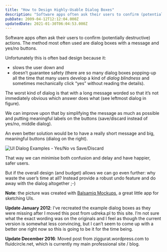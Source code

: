```yaml
---
title: "How to Design Highly-Usable Dialog Boxes"
description: "Software apps often ask their users to confirm (potentially destructive) actions. The method most often used are dialog boxes with a message and yes/no buttons. Unfortunately this is often bad desi..."
pubDate: 2009-04-12T12:12:04.000Z
updatedDate: 2021-01-30T06:04:53.000Z
---
```

Software apps often ask their users to confirm (potentially
destructive) actions. The method most often used are
dialog boxes with a message
and yes/no
buttons.

Unfortunately this is often bad design because it:

* slows the user down and
* doesn’t guarantee
  safety (there are so many
  dialog boxes popping-up all the time that many users develop a
  kind of *dialog blindness* and sometimes mechanically
  click “yes” without reading the details).

The worst kind of dialog is that with a long message worded so
that it’s not immediately obvious which answer does what (see leftmost dialog in figure).

We can improve upon that by simplifying the message as much as
possible and putting meaningful labels on the buttons (save/discard instead of yes/no,
middle dialog).

An even better solution would be to have a really short message
and big, meaningful buttons (dialog on the right).

![UI Dialog Examples - Yes/No vs Save/Discard](/images/yesnosavediscard.png)

That way we can minimise both confusion and delay and have
happier, safer users.

But if the overall design (and budget) allows we can go even
further: why waste the user’s time at all? Instead provide a
robust undo feature and do
away with the dialog altogether ;-)

**Note**: the picture was created with
[Balsamiq Mockups](http://www.balsamiq.com/products/mockups?ref=localhost), a great little app for sketching UIs.

**Update January 2012**: I’ve recreated the
example dialog boxes as they were missing after I moved this
post from udreka.pl to this site. I’m not sure what the exact
wording was on the originals and I feel as though the
current version is somewhat less convincing, but I can’t seem to
come up with a better one right now so this is going to be it
for the time being.

**Update December 2016**: Moved post from
ziggurat.wordpress.com to fluidcircle.net, which is currently my
main professional site / blog.